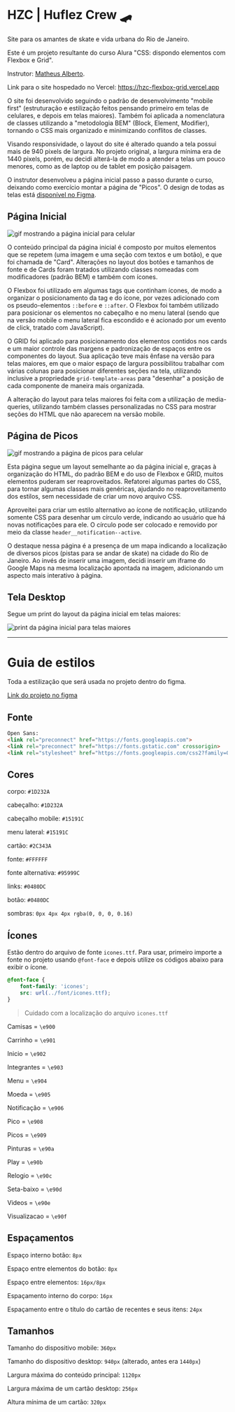 # HZC | Huflez Crew 🛹
Site para os amantes de skate e vida urbana do Rio de Janeiro.

Este é um projeto resultante do curso Alura "CSS: dispondo elementos com Flexbox e Grid".

Instrutor: [Matheus Alberto](https://github.com/ikyrie).

Link para o site hospedado no Vercel: https://hzc-flexbox-grid.vercel.app

O site foi desenvolvido seguindo o padrão de desenvolvimento "mobile first" (estruturação e estilização feitos pensando primeiro em telas de celulares, e depois em telas maiores). Também foi aplicada a nomenclatura de classes utilizando a "metodologia BEM" (Block, Element, Modifier), tornando o CSS mais organizado e minimizando conflitos de classes. 

Visando responsividade, o layout do site é alterado quando a tela possui mais de 940 pixels de largura. No projeto original, a largura mínima era de 1440 pixels, porém, eu decidi alterá-la de modo a atender a telas um pouco menores, como as de laptop ou de tablet em posição paisagem. 

O instrutor desenvolveu a página inicial passo a passo durante o curso, deixando como exercício montar a página de "Picos". O design de todas as telas está [disponível no Figma](https://www.figma.com/file/ibWktwVpnog76rMYOdVhks/Dispondo-elementos-com-flexbox-e-grid?node-id=54%3A2358).

## Página Inicial

![gif mostrando a página inicial para celular](https://user-images.githubusercontent.com/19349339/187994823-9c6a7856-36a9-47ba-9429-bc8513a6bac6.gif)

O conteúdo principal da página inicial é composto por muitos elementos que se repetem (uma imagem e uma seção com textos e um botão), e que foi chamada de "Card". Alterações no layout dos botões e tamanhos de fonte e de Cards foram tratados utilizando classes nomeadas com modificadores (padrão BEM) e também com ícones.

O Flexbox foi utilizado em algumas tags que continham ícones, de modo a organizar o posicionamento da tag e do ícone, por vezes adicionado com os pseudo-elementos `::before` e `::after`. O Flexbox foi também utilizado para posicionar os elementos no cabeçalho e no menu lateral (sendo que na versão mobile o menu lateral fica escondido e é acionado por um evento de click, tratado com JavaScript).

O GRID foi aplicado para posicionamento dos elementos contidos nos cards e um maior controle das margens e padronização de espaços entre os componentes do layout. Sua aplicação teve mais ênfase na versão para telas maiores, em que o maior espaço de largura possibilitou trabalhar com várias colunas para posicionar diferentes seções na tela, utilizando inclusive a propriedade `grid-template-areas` para "desenhar" a posição de cada componente de maneira mais organizada.

A alteração do layout para telas maiores foi feita com a utilização de media-queries, utilizando também classes personalizadas no CSS para mostrar seções do HTML que não aparecem na versão mobile.

## Página de Picos

![gif mostrando a página de picos para celular](https://user-images.githubusercontent.com/19349339/187994792-74829f0b-72c0-41b0-8601-a25fbce81186.gif)

Esta página segue um layout semelhante ao da página inicial e, graças à organização do HTML, do padrão BEM e do uso de Flexbox e GRID, muitos elementos puderam ser reaproveitados. Refatorei algumas partes do CSS, para tornar algumas classes mais genéricas, ajudando no reaproveitamento dos estilos, sem necessidade de criar um novo arquivo CSS.

Aproveitei para criar um estilo alternativo ao ícone de notificação, utilizando somente CSS para desenhar um círculo verde, indicando ao usuário que há novas notificações para ele. O círculo pode ser colocado e removido por meio da classe `header__notification--active`.

O destaque nessa página é a presença de um mapa indicando a localização de diversos picos (pistas para se andar de skate) na cidade do Rio de Janeiro. Ao invés de inserir uma imagem, decidi inserir um iframe do Google Maps na mesma localização apontada na imagem, adicionando um aspecto mais interativo à página.

## Tela Desktop
Segue um print do layout da página inicial em telas maiores:

![print da página inicial para telas maiores](https://user-images.githubusercontent.com/19349339/187995268-3a177820-32a3-4ffd-8e8b-5779d1db8867.png)

---

# Guia de estilos

Toda a estilização que será usada no projeto dentro do figma.

[Link do projeto no figma](https://www.figma.com/file/ibWktwVpnog76rMYOdVhks/Dispondo-elementos-com-flexbox-e-grid?node-id=54%3A2358)

## Fonte

```html
Open Sans:
<link rel="preconnect" href="https://fonts.googleapis.com">
<link rel="preconnect" href="https://fonts.gstatic.com" crossorigin>
<link rel="stylesheet" href="https://fonts.googleapis.com/css2?family=Open+Sans:wght@400;600;700&display=swap">
```

## Cores

corpo: `#1D232A`

cabeçalho: `#1D232A`

cabeçalho mobile: `#15191C`

menu lateral: `#15191C`

cartão: `#2C343A`

fonte: `#FFFFFF`

fonte alternativa: `#95999C`

links: `#0480DC`

botão: `#0480DC`

sombras: `0px 4px 4px rgba(0, 0, 0, 0.16)`

## Ícones

Estão dentro do arquivo de fonte `icones.ttf`. Para usar, primeiro importe a fonte no projeto usando `@font-face` e depois utilize os códigos abaixo para exibir o ícone.

```css
@font-face {
    font-family: 'icones';
    src: url(../font/icones.ttf);
}
```

> Cuidado com a localização do arquivo `icones.ttf`

Camisas = `\e900`

Carrinho = `\e901`

Inicio = `\e902`

Integrantes = `\e903`

Menu = `\e904`

Moeda = `\e905`

Notificação = `\e906`

Pico = `\e908`

Picos = `\e909`

Pinturas = `\e90a`

Play = `\e90b`

Relogio = `\e90c`

Seta-baixo = `\e90d`

Videos = `\e90e`

Visualizacao = `\e90f`

## Espaçamentos

Espaço interno botão: `8px`

Espaço entre elementos do botão: `8px`

Espaço entre elementos: `16px/8px`

Espaçamento interno do corpo: `16px`

Espaçamento entre o título do cartão de recentes e seus itens: `24px`

## Tamanhos

Tamanho do dispositivo mobile: `360px`

Tamanho do dispositivo desktop: `940px` (alterado, antes era `1440px`)

Largura máxima do conteúdo principal: `1120px`

Largura máxima de um cartão desktop: `256px`

Altura mínima de um cartão: `320px`
